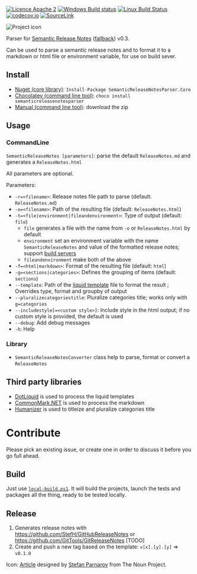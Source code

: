 [![Licence Apache 2](https://img.shields.io/badge/licence-Apache%202-blue.svg)](https://github.com/laedit/vika/blob/master/LICENSE) 
[![Windows Build status](https://ci.appveyor.com/api/projects/status/6h723a3g2e99r6on?svg=true)](https://ci.appveyor.com/project/laedit/semanticreleasenotesparser) 
[![Linux Build Status](https://travis-ci.org/laedit/SemanticReleaseNotesParser.svg?branch=master)](https://travis-ci.org/laedit/SemanticReleaseNotesParser)
[![codecov.io](https://codecov.io/github/laedit/SemanticReleaseNotesParser/coverage.svg?branch=master)](https://codecov.io/github/laedit/SemanticReleaseNotesParser?branch=master)
[![SourceLink](https://img.shields.io/badge/SourceLink-ready-brightgreen.svg)](https://ctaggart.github.io/SourceLink/index.html)


![Project icon](icon.png)

Parser for [Semantic Release Notes](http://www.semanticreleasenotes.org/) ([fallback](http://htmlpreview.github.io/?https://github.com/avanderhoorn/Semantic-Release-Notes/blob/master/index.html)) v0.3.

Can be used to parse a semantic release notes and to format it to a markdown or html file or environment variable, for use on build sever.

## Install
 - [Nuget (core library)](https://www.nuget.org/packages/SemanticReleaseNotesParser.Core/): `Install-Package SemanticReleaseNotesParser.Core`
 - [Chocolatey (command line tool)](https://chocolatey.org/packages/semanticreleasenotesparser/): `choco install semanticreleasenotesparser`
 - [Manual (command line tool)](https://github.com/laedit/SemanticReleaseNotesParser/releases): download the zip

## Usage
### CommandLine
`SemanticReleaseNotes [parameters]`: parse the default `ReleaseNotes.md` and generates a `ReleaseNotes.html`

All parameters are optional.

Parameters:

 - `-r=<filename>`: Release notes file path to parse (default: `ReleaseNotes.md`)
 - `-o=<filename>`: Path of the resulting file (default: `ReleaseNotes.html`)
 - `-t=<file|environment|fileandenvironment>`: Type of output (default: `file`)
   - `file` generates a file with the name from `-o` or `ReleaseNotes.html` by default
   - `environment` set an environment variable with the name `SemanticReleaseNotes` and value of the formatted release notes; support [build servers](https://github.com/laedit/SemanticReleaseNotesParser/wiki/Build-Servers-Support)
   - `fileandenvironment` make both of the above
 - `-f=<html|markdown>`: Format of the resulting file (default: `html`)
 - `-g=<sections|categories>`: Defines the grouping of items (default: `sections`)
 - `--template`: Path of the [liquid template](https://github.com/laedit/SemanticReleaseNotesParser/wiki/Format-templating) file to format the result ; Overrides type, format and groupby of output
 - `--pluralizecategoriestitle`: Pluralize categories title; works only with `g=categories`
 - `--includestyle[=<custom style>]`: Include style in the html output; if no custom style is provided, the default is used
 - `--debug`: Add debug messages
 - `-h`: Help

### Library
- `SemanticReleaseNotesConverter` class help to parse, format or convert a `ReleaseNotes`

## Third party libraries
 - [DotLiquid](https://github.com/dotliquid/dotliquid) is used to process the liquid templates
 - [CommonMark.NET](https://github.com/Knagis/CommonMark.NET) is used to process the markdown
 - [Humanizer](https://github.com/Humanizr/Humanizer) is used to titleize and pluralize categories title

# Contribute

Please pick an existing issue, or create one in order to discuss it before you go full ahead.

## Build
Just use [`local-build.ps1`](./local-build.ps1).
It will build the projects, launch the tests and packages all the thing, ready to be tested locally.

## Release
1. Generates release notes with https://github.com/StefH/GitHubReleaseNotes or https://github.com/GitTools/GitReleaseNotes [TODO]
2. Create and push a new tag based on the template: `v[x].[y].[y]` => `v0.1.0`

Icon: [Article](https://thenounproject.com/term/article/16591/) designed by [Stefan Parnarov](https://thenounproject.com/sapi/) from The Noun Project.
